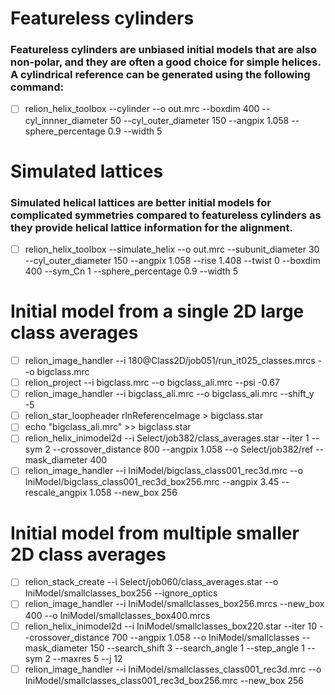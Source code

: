 # Featureless cylinders

### Featureless cylinders are unbiased initial models that are also non-polar, and they are often a good choice for simple helices. A cylindrical reference can be generated using the following command: 

- [ ] relion_helix_toolbox --cylinder --o out.mrc --boxdim 400 --cyl_innner_diameter 50 --cyl_outer_diameter 150 --angpix 1.058 --sphere_percentage 0.9 --width 5 

# Simulated lattices

### Simulated helical lattices are better initial models for complicated symmetries compared to featureless cylinders as they provide helical lattice information for the alignment. 

- [ ] relion_helix_toolbox --simulate_helix --o out.mrc --subunit_diameter 30 --cyl_outer_diameter 150 --angpix 1.058 --rise 1.408 --twist 0 --boxdim 400 --sym_Cn 1 --sphere_percentage 0.9 --width 5

# Initial model from a single 2D large class averages

- [ ] relion_image_handler --i 180@Class2D/job051/run_it025_classes.mrcs --o bigclass.mrc
- [ ] relion_project --i bigclass.mrc --o bigclass_ali.mrc --psi -0.67
- [ ] relion_image_handler --i bigclass_ali.mrc --o bigclass_ali.mrc --shift_y -5
- [ ] relion_star_loopheader rlnReferenceImage > bigclass.star
- [ ] echo "bigclass_ali.mrc" >> bigclass.star
- [ ] relion_helix_inimodel2d --i Select/job382/class_averages.star --iter 1 --sym 2 --crossover_distance 800 --angpix 1.058 --o Select/job382/ref --mask_diameter 400
- [ ] relion_image_handler --i IniModel/bigclass_class001_rec3d.mrc --o IniModel/bigclass_class001_rec3d_box256.mrc --angpix 3.45 --rescale_angpix 1.058 --new_box 256

# Initial model from multiple smaller 2D class averages

- [ ] relion_stack_create --i Select/job060/class_averages.star --o IniModel/smallclasses_box256 --ignore_optics
- [ ] relion_image_handler --i IniModel/smallclasses_box256.mrcs --new_box 400 --o IniModel/smallclasses_box400.mrcs
- [ ] relion_helix_inimodel2d --i IniModel/smallclasses_box220.star --iter 10 --crossover_distance 700 --angpix 1.058 --o IniModel/smallclasses --mask_diameter 150 --search_shift 3 --search_angle 1 --step_angle 1 --sym 2 --maxres 5 --j 12
- [ ] relion_image_handler --i IniModel/smallclasses_class001_rec3d.mrc --o IniModel/smallclasses_class001_rec3d_box256.mrc --new_box 256
